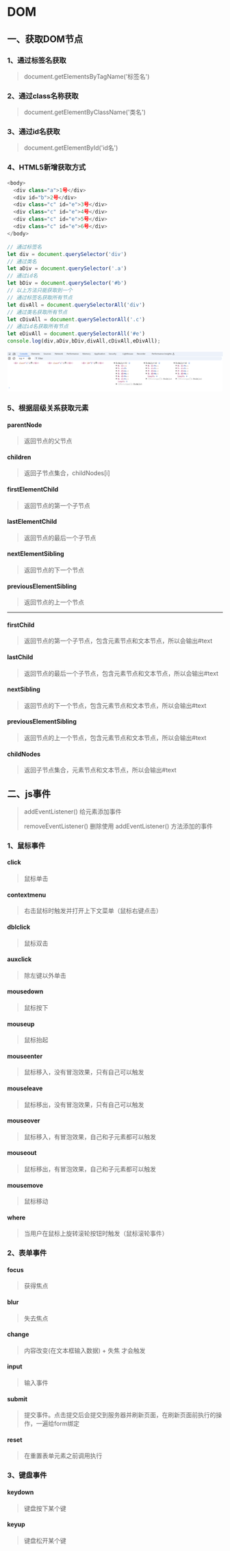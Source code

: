 # DOM

## 一、获取DOM节点

### 1、通过标签名获取

> document.getElementsByTagName('标签名')

### 2、通过class名称获取

> document.getElementByClassName('类名')

### 3、通过id名获取

> document.getElementById('id名')

### 4、HTML5新增获取方式

```js
<body>
  <div class="a">1号</div>
  <div id="b">2号</div>
  <div class="c" id="e">3号</div>
  <div class="c" id="e">4号</div>
  <div class="c" id="e">5号</div>
  <div class="c" id="e">6号</div>
</body>
```

```js
// 通过标签名
let div = document.querySelector('div')
// 通过类名
let aDiv = document.querySelector('.a')
// 通过id名
let bDiv = document.querySelector('#b')
// 以上方法只能获取到一个
// 通过标签名获取所有节点
let divAll = document.querySelectorAll('div')
// 通过类名获取所有节点
let cDivAll = document.querySelectorAll('.c')
// 通过id名获取所有节点
let eDivAll = document.querySelectorAll('#e')
console.log(div,aDiv,bDiv,divAll,cDivAll,eDivAll);
```

<img src='./images/05/01.png'>

### 5、根据层级关系获取元素

#### parentNode

> 返回节点的父节点

#### children

> 返回子节点集合，childNodes[i]

#### firstElementChild

> 返回节点的第一个子节点

#### lastElementChild

> 返回节点的最后一个子节点

#### nextElementSibling

> 返回节点的下一个节点

#### previousElementSibling

> 返回节点的上一个节点

-----------------------------------------------------------------------

#### firstChild

> 返回节点的第一个子节点，包含元素节点和文本节点，所以会输出#text

#### lastChild

> 返回节点的最后一个子节点，包含元素节点和文本节点，所以会输出#text

#### nextSibling

> 返回节点的下一个节点，包含元素节点和文本节点，所以会输出#text

#### previousElementSibling

> 返回节点的上一个节点，包含元素节点和文本节点，所以会输出#text

#### childNodes

> 返回子节点集合，元素节点和文本节点，所以会输出#text





















## 二、js事件

> addEventListener()	给元素添加事件
>
> removeEventListener()	删除使用 addEventListener() 方法添加的事件

### 1、鼠标事件

#### click

> 鼠标单击

#### contextmenu

> 右击鼠标时触发并打开上下文菜单（鼠标右键点击） 

#### dblclick

> 鼠标双击

#### auxclick

> 除左键以外单击

#### mousedown

> 鼠标按下

#### mouseup

> 鼠标抬起

#### mouseenter

> 鼠标移入，没有冒泡效果，只有自己可以触发

#### mouseleave

> 鼠标移出，没有冒泡效果，只有自己可以触发

#### mouseover

> 鼠标移入，有冒泡效果，自己和子元素都可以触发

#### mouseout

> 鼠标移出，有冒泡效果，自己和子元素都可以触发

#### mousemove

> 鼠标移动

#### where

> 当用户在鼠标上旋转滚轮按钮时触发（鼠标滚轮事件）

### 2、表单事件

#### focus

> 获得焦点

#### blur

> 失去焦点

#### change

> 内容改变(在文本框输入数据) + 失焦 才会触发

#### input

> 输入事件

#### submit

> 提交事件。点击提交后会提交到服务器并刷新页面，在刷新页面前执行的操作，一遍给form绑定

#### reset

> 在重置表单元素之前调用执行



### 3、键盘事件

#### keydown

> 键盘按下某个键

#### keyup

> 键盘松开某个键





